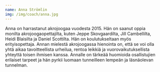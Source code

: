 ```yaml
---
name: Anna Strömlin
img: /img/coach/anna.jpg
---
```

Anna on harrastanut akrojoogaa vuodesta 2015. Hän on saanut oppia
monilta akrojoogaopettajilta, kuten Jeppe Skovgaardilta, Jill Cambellilta,
Heidi Blaisilta ja Daniel Scottilta. Hän on koulutukseltaan myös erityisopettaja.
Annan mielestä akrojoogassa hienointa on, että se voi olla yhtä aikaa
tavoitteellista urheilua, rentoa leikkiä ja vuorovaikutuksellista yhteyttä
toisen ihmisen kanssa. Annalle on tärkeää huomioida osallistujien erilaiset
tarpeet ja hän pyrkii luomaan tunneilleen lempeän ja läsnäolevan tunnelman.